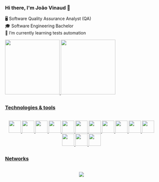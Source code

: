 ### Hi there, I'm João Vinaud 👋

<!--
**vinaud/vinaud** is a ✨ _special_ ✨ repository because its `README.md` (this file) appears on your GitHub profile.

Here are some ideas to get you started:

- 🔭 I’m currently working on ...
- 🌱 I’m currently learning ...
- 👯 I’m looking to collaborate on ...
- 🤔 I’m looking for help with ...
- 💬 Ask me about ...
- 📫 How to reach me: ...
- 😄 Pronouns: ...
- ⚡ Fun fact: ...
-->

🖥  Software Quality Assurance Analyst (QA) <br>
🎓 Software Engineering Bachelor <br>
🌱 I’m currently learning tests automation <br>

<div>
<a href="https://github.com/vinaud">
<img height="180em" src="https://github-readme-stats.vercel.app/api/top-langs/?username=vinaud&layout=compact&langs_count=7&theme=tokyonight"/>
<img height="180em" src="https://github-readme-stats.vercel.app/api?username=vinaud&show_icons=true&theme=tokyonight&include_all_commits=true&count_private=true"/>
</div>
  
  ##
  
 ### Technologies & tools

<div align="center" style="display: inline_block"><br>
<img src="https://cdn.jsdelivr.net/gh/devicons/devicon/icons/javascript/javascript-plain.svg"  width="40" height="40"/>
<img src="https://cdn.jsdelivr.net/gh/devicons/devicon/icons/html5/html5-plain-wordmark.svg" width="40" height="40"/>
<img src="https://cdn.jsdelivr.net/gh/devicons/devicon/icons/css3/css3-plain-wordmark.svg" width="40" height="40" />
<img src="https://cdn.jsdelivr.net/gh/devicons/devicon/icons/tailwindcss/tailwindcss-plain.svg" width="40" height="40"/>
<img src="https://cdn.jsdelivr.net/gh/devicons/devicon/icons/sass/sass-original.svg" width="40" height="40"/>         
<img src="https://cdn.jsdelivr.net/gh/devicons/devicon/icons/cucumber/cucumber-plain.svg" width="40" height="40"/>
<img src="https://avatars.githubusercontent.com/u/8908513?s=200&v=4" width="40" height="40"/>
<img src="https://cdn.jsdelivr.net/gh/devicons/devicon/icons/selenium/selenium-original.svg" width="40" height="40"/>
<img src="https://cdn.jsdelivr.net/gh/devicons/devicon/icons/mocha/mocha-plain.svg" width="40" height="40"/>
<img src="https://cdn.jsdelivr.net/gh/devicons/devicon/icons/nodejs/nodejs-plain-wordmark.svg" width="40" height="40"/>
<img src="https://cdn.jsdelivr.net/gh/devicons/devicon/icons/react/react-original.svg" width="40" height="40"/>
<img src="https://cdn.jsdelivr.net/gh/devicons/devicon/icons/java/java-plain.svg" width="40" height="40"/>        
<img src="https://cdn.jsdelivr.net/gh/devicons/devicon/icons/postgresql/postgresql-plain-wordmark.svg" width="40" height="40"/>
<img src="https://cdn.jsdelivr.net/gh/devicons/devicon/icons/git/git-original.svg" width="40" height="40"/>
</div>
       
  ##
  
 ### Networks
  <div align="center" style="display: inline_block"><br>
  <a href="https://www.linkedin.com/in/joao-vinaud" target="_blank"><img src="https://img.shields.io/badge/-LinkedIn-%230077B5?style=for-the-badge&logo=linkedin&logoColor=white" target="_blank"></a>
  <div/>
          
  
